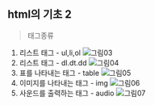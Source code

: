 ## html의 기초 2

> 태그종류

1. 리스트 태그 - ul,li,ol
![그림03](https://user-images.githubusercontent.com/67814967/88179903-826b7680-cc67-11ea-8d55-62c83691dba1.jpg)
2. 리스트 태그 - dl.dt.dd
![그림04](https://user-images.githubusercontent.com/67814967/88179936-8e573880-cc67-11ea-979e-37168ca56f97.jpg)
3. 표를 나타내는 태그 - table
![그림05](https://user-images.githubusercontent.com/67814967/88179946-94e5b000-cc67-11ea-964d-e385974c32e3.jpg)
4. 이미지를 나타내는 태그 - img
![그림06](https://user-images.githubusercontent.com/67814967/88180008-ac249d80-cc67-11ea-85df-b89ab0cc76c5.jpg)
5. 사운드를 출력하는 태그 - audio
![그림07](https://user-images.githubusercontent.com/67814967/88180039-b777c900-cc67-11ea-98b0-cd6e06998f6f.jpg)